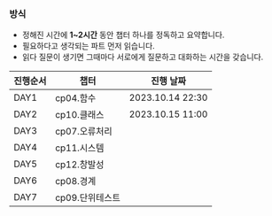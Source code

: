 ### 방식

- 정해진 시간에 **1~2시간** 동안 챕터 하나를 정독하고 요약합니다.
- 필요하다고 생각되는 파트 먼저 읽습니다.
- 읽다 질문이 생기면 그때마다 서로에게 질문하고 대화하는 시간을 갖습니다.

| 진행순서 | 챕터 | 진행 날짜 |
| --- | --- | --- |
| DAY1 | cp04.함수 | 2023.10.14 22:30 |
| DAY2 | cp10.클래스 | 2023.10.15 11:00 |
| DAY3 | cp07.오류처리 |  |
| DAY4 | cp11.시스템 |  |
| DAY5 | cp12.창발성 |  |
| DAY6 | cp08.경계 |  |
| DAY7 | cp09.단위테스트 |  |
